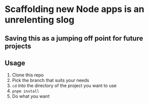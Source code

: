 # Scaffolding new Node apps is an unrelenting slog
## Saving this as a jumping off point for future projects

## Usage
1. Clone this repo
2. Pick the branch that suits your needs
3. `cd` into the directory of the project you want to use
4. `pnpm install`
5. Do what you want

